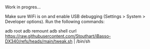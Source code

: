 Work in progres...

Make sure WiFi is on and enable USB debugging (Settings > System > Developer options).
Run the following commands:

adb root
adb remount
adb shell
curl https://raw.githubusercontent.com/Stouthart/iBasso-DX340/refs/heads/main/tweak.sh | /bin/sh 
